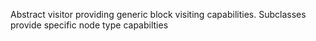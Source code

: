 Abstract visitor providing generic block visiting capabilities.
Subclasses provide specific node type capabilties
